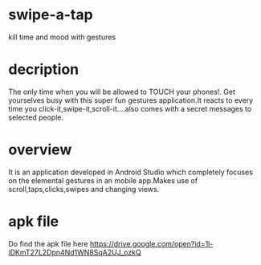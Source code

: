 # swipe-a-tap
  kill time and mood with gestures

# decription 
  The only time when you will be allowed to TOUCH your phones!. Get yourselves busy with this super fun gestures application.It reacts to   every time you click-it,swipe-it,scroll-it....also comes with a secret messages to selected people.
  
# overview
  It is an application developed in Android Studio which completely focuses on the elemental gestures in an mobile app.Makes use of         scroll,taps,clicks,swipes and changing views.

# apk file

  Do find the apk file here
  https://drive.google.com/open?id=1l-iDKmT27L2Dpn4Nd1WN8SqA2UJ_ozkQ
